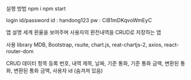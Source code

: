 실행 방법
    npm i
    npm start

login id/password
    id : handong123
    pw : CiB1mDKqvoWmEyC

앱 설명
    세계 환율을 보여주며 사용자의 환전내역을 CRUD로 저장하는 앱

사용 library
    MDB, Bootstrap, rsuite, chart.js, reat-chartjs-2, axios, react-router-dom

CRUD 데이터 항목
    등록 번호, 내역 제목, 날짜, 기준 통화, 기준 통화 금액, 변환된 통화, 변환된 통화 금액, 사용자 id (숨겨져 있음)

